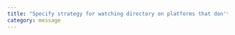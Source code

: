 ```yaml
---
title: "Specify strategy for watching directory on platforms that don't support recursive watching natively: 'UseFsEvents' (default), 'FixedPollingInterval', 'DynamicPriorityPolling', 'FixedChunkSizePolling'."
category: message
---
```

